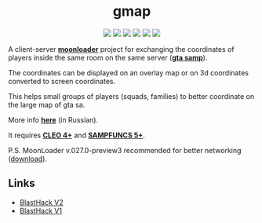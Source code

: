 <h1 align="center">gmap</h1>

<p align="center">

<img src="https://img.shields.io/badge/made%20for-GTA%20SA--MP-blue" >

<img src="https://img.shields.io/badge/Server-Any-red">

<img src="https://img.shields.io/github/languages/top/qrlk/gmap">

<img src="https://img.shields.io/badge/dynamic/json?color=blueviolet&label=users%20%28active%29&query=result&url=http%3A%2F%2Fqrlk.me%2Fdev%2Fmoonloader%2Fusers_active.php%3Fscript%3Dgmap">

<img src="https://img.shields.io/badge/dynamic/json?color=blueviolet&label=users%20%28all%20time%29&query=result&url=http%3A%2F%2Fqrlk.me%2Fdev%2Fmoonloader%2Fusers_all.php%3Fscript%3Dgmap">

<img src="https://img.shields.io/date/1614596538?label=released" >

</p>

A client-server **[moonloader](https://gtaforums.com/topic/890987-moonloader/)** project for exchanging the coordinates of players inside the same room on the same server (**[gta samp](https://sa-mp.com/)**).

The coordinates can be displayed on an overlay map or on 3d coordinates converted to screen coordinates.

This helps small groups of players (squads, families) to better coordinate on the large map of gta sa. 

More info **[here](https://www.blast.hk/threads/80532/)** (in Russian).

It requires **[CLEO 4+](http://cleo.li/?lang=ru)** and **[SAMPFUNCS 5+](https://blast.hk/threads/17/)**.

P.S. MoonLoader v.027.0-preview3 recommended for better networking ([download](https://www.blast.hk/threads/13305/post-386466)).

## Links
* [BlastHack V2](https://www.blast.hk/threads/80532/)
* [BlastHack V1](https://www.blast.hk/threads/42106/)
